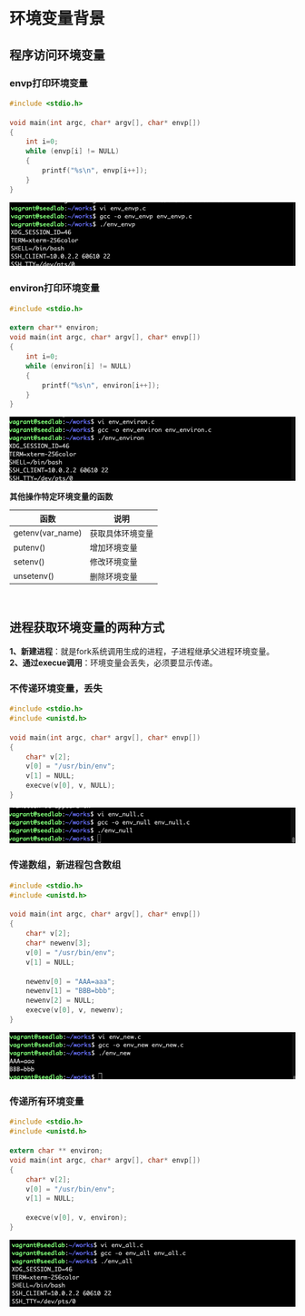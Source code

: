 # 环境变量背景

## 程序访问环境变量

### envp打印环境变量

```c
#include <stdio.h>

void main(int argc, char* argv[], char* envp[])
{
    int i=0;
    while (envp[i] != NULL)
    {
        printf("%s\n", envp[i++]);
    }
}
```

![envp打印环境变量](../img/env-envp.png)

### environ打印环境变量

```c
#include <stdio.h>

extern char** environ;
void main(int argc, char* argv[], char* envp[])
{
    int i=0;
    while (environ[i] != NULL)
    {
        printf("%s\n", environ[i++]);
    }
}
```

![environ打印环境变量](../img/env-environ.png)

**其他操作特定环境变量的函数**

| 函数 | 说明 |
| ---- | ---- |
| getenv(var_name) | 获取具体环境变量 |
| putenv()         | 增加环境变量    |
| setenv()         | 修改环境变量    |
| unsetenv()       | 删除环境变量    |  

<br>

## 进程获取环境变量的两种方式

**1、新建进程**：就是fork系统调用生成的进程，子进程继承父进程环境变量。  
**2、通过execue调用**：环境变量会丢失，必须要显示传递。  

### 不传递环境变量，丢失

```c
#include <stdio.h>
#include <unistd.h>

void main(int argc, char* argv[], char* envp[])
{
    char* v[2];
    v[0] = "/usr/bin/env";
    v[1] = NULL;
    execve(v[0], v, NULL);
}
```
![不传递环境变量丢失](../img/env-null.png)

### 传递数组，新进程包含数组

```c
#include <stdio.h>
#include <unistd.h>

void main(int argc, char* argv[], char* envp[])
{
    char* v[2];
    char* newenv[3];
    v[0] = "/usr/bin/env";
    v[1] = NULL;
    
    newenv[0] = "AAA=aaa";
    newenv[1] = "BBB=bbb";
    newenv[2] = NULL;
    execve(v[0], v, newenv);
}
```
![传递数组显示数组](../img/env-new.png)

### 传递所有环境变量

```c
#include <stdio.h>
#include <unistd.h>

extern char ** environ;
void main(int argc, char* argv[], char* envp[])
{
    char* v[2];
    v[0] = "/usr/bin/env";
    v[1] = NULL;
    
    execve(v[0], v, environ);
}
```
![传递所有给新进程](../img/env-all.png)